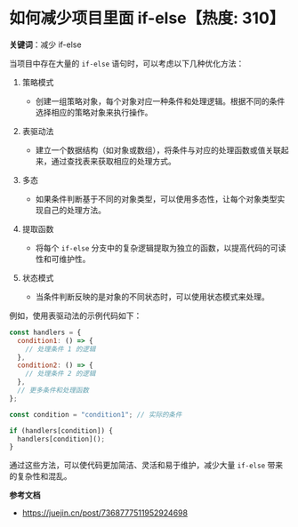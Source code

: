 # 如何减少项目里面 if-else【热度: 310】

**关键词**：减少 if-else

当项目中存在大量的 `if-else` 语句时，可以考虑以下几种优化方法：

1. 策略模式

   - 创建一组策略对象，每个对象对应一种条件和处理逻辑。根据不同的条件选择相应的策略对象来执行操作。

2. 表驱动法

   - 建立一个数据结构（如对象或数组），将条件与对应的处理函数或值关联起来，通过查找表来获取相应的处理方式。

3. 多态

   - 如果条件判断基于不同的对象类型，可以使用多态性，让每个对象类型实现自己的处理方法。

4. 提取函数

   - 将每个 `if-else` 分支中的复杂逻辑提取为独立的函数，以提高代码的可读性和可维护性。

5. 状态模式
   - 当条件判断反映的是对象的不同状态时，可以使用状态模式来处理。

例如，使用表驱动法的示例代码如下：

```javascript
const handlers = {
  condition1: () => {
    // 处理条件 1 的逻辑
  },
  condition2: () => {
    // 处理条件 2 的逻辑
  },
  // 更多条件和处理函数
};

const condition = "condition1"; // 实际的条件

if (handlers[condition]) {
  handlers[condition]();
}
```

通过这些方法，可以使代码更加简洁、灵活和易于维护，减少大量 `if-else` 带来的复杂性和混乱。

**参考文档**

- https://juejin.cn/post/7368777511952924698